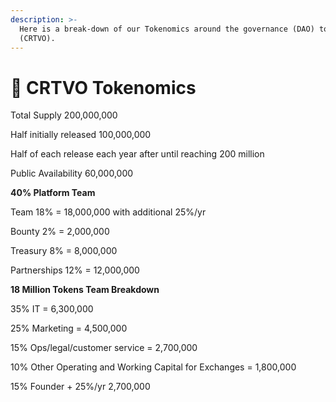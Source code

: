 ```yaml
---
description: >-
  Here is a break-down of our Tokenomics around the governance (DAO) token
  (CRTVO).
---
```


# 👛 CRTVO Tokenomics

Total Supply 200,000,000&#x20;

Half initially released 100,000,000&#x20;

Half of each release each year after until reaching 200 million

Public Availability 60,000,000

**40% Platform Team**

Team 18% = 18,000,000 with additional 25%/yr&#x20;

Bounty 2% = 2,000,000&#x20;

Treasury 8% = 8,000,000&#x20;

Partnerships 12% = 12,000,000

**18 Million Tokens Team Breakdown**

35% IT = 6,300,000

25% Marketing = 4,500,000

15% Ops/legal/customer service = 2,700,000

10% Other Operating and Working Capital for Exchanges = 1,800,000

15% Founder + 25%/yr 2,700,000

